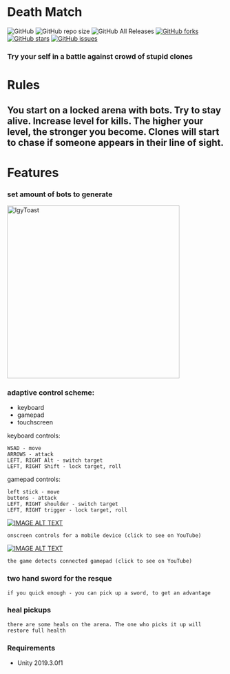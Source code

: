 # Death Match

<img alt="GitHub" src="https://img.shields.io/github/license/igyvigy/deathmatch?style=plastic"> <img alt="GitHub repo size" src="https://img.shields.io/github/repo-size/igyvigy/deathmatch?style=plastic"> <img alt="GitHub All Releases" src="https://img.shields.io/github/downloads/igyvigy/deathmatch/total?style=plastic">  <a href="https://github.com/igyvigy/deathmatch/network"><img alt="GitHub forks" src="https://img.shields.io/github/forks/igyvigy/deathmatch?style=plastic"></a> <a href="https://github.com/igyvigy/deathmatch/stargazers"><img alt="GitHub stars" src="https://img.shields.io/github/stars/igyvigy/deathmatch?style=plastic"></a>  <a href="https://github.com/igyvigy/deathmatch/issues"><img alt="GitHub issues" src="https://img.shields.io/github/issues/igyvigy/deathmatch?style=plastic"></a>

### Try your self in a battle against crowd of stupid clones

# Rules
## You start on a locked arena with bots. Try to stay alive. Increase level for kills. The higher your level, the stronger you become. Clones will start to chase if someone appears in their line of sight.

# Features

### set amount of bots to generate

<img width="400" alt="IgyToast" src="https://github.com/igyvigy/deathmatch/blob/master/deathmatch_menu.gif">

### adaptive control scheme:

- keyboard
- gamepad
- touchscreen

keyboard controls:
```
WSAD - move
ARROWS - attack
LEFT, RIGHT Alt - switch target
LEFT, RIGHT Shift - lock target, roll
```

gamepad controls:
```
left stick - move
buttons - attack
LEFT, RIGHT shoulder - switch target
LEFT, RIGHT trigger - lock target, roll
```

[![IMAGE ALT TEXT](http://img.youtube.com/vi/3zNTqse7wG0/0.jpg)](http://www.youtube.com/watch?v=3zNTqse7wG0 "Touchscreen controls")
```
onscreen controls for a mobile device (click to see on YouTube)
```

[![IMAGE ALT TEXT](http://img.youtube.com/vi/gTY-pvtNg08/0.jpg)](http://www.youtube.com/watch?v=gTY-pvtNg08 "Gamepad controls")
```
the game detects connected gamepad (click to see on YouTube)
```

### two hand sword for the resque
```
if you quick enough - you can pick up a sword, to get an advantage
```
### heal pickups
```
there are some heals on the arena. The one who picks it up will restore full health
```
### Requirements

- Unity 2019.3.0f1

